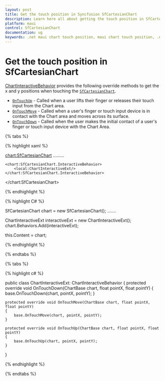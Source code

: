 ```yaml
---
layout: post
title: Get the touch position in Syncfusion SfCartesianChart
description: Learn here all about getting the touch position in SfCartesianChart in Syncfusion.NET MAUI Chart (SfCartesianChart) control.
platform: maui
control: SfCartesianChart
documentation: ug
keywords: .net maui chart touch position, maui chart touch position, .net maui chart touch event, sfcartesianchart touch interaction in .net maui, .net maui chart touch gesture, .net maui chart touch behavior.
---
```


# Get the touch position in SfCartesianChart

[ChartInteractiveBehavior](https://help.syncfusion.com/cr/maui/Syncfusion.Maui.Charts.ChartInteractiveBehavior.html) provides the following override methods to get the x and y positions when touching the [`SfCartesianChart`](https://help.syncfusion.com/cr/maui/Syncfusion.Maui.Charts.SfCartesianChart.html).

* [`OnTouchUp`](https://help.syncfusion.com/cr/maui/Syncfusion.Maui.Charts.ChartBehavior.html#Syncfusion_Maui_Charts_ChartBehavior_OnTouchUp_Syncfusion_Maui_Charts_ChartBase_System_Single_System_Single_) - Called when a user lifts their finger or releases their touch input from the Chart area. 
* [`OnTouchMove`](https://help.syncfusion.com/cr/maui/Syncfusion.Maui.Charts.ChartBehavior.html#Syncfusion_Maui_Charts_ChartBehavior_OnTouchMove_Syncfusion_Maui_Charts_ChartBase_System_Single_System_Single_) - Called when a user's finger or touch input device is in contact with the Chart area and moves across its surface.
* [`OnTouchDown`](https://help.syncfusion.com/cr/maui/Syncfusion.Maui.Charts.ChartBehavior.html#Syncfusion_Maui_Charts_ChartBehavior_OnTouchDown_Syncfusion_Maui_Charts_ChartBase_System_Single_System_Single_) -  Called when the user makes the initial contact of a user's finger or touch input device with the Chart Area.

{% tabs %}

{% highlight xaml %}

<chart:SfCartesianChart>
    .........

    <chart:SfCartesianChart.InteractiveBehavior>
        <local:ChartInteractiveExt/>
    </chart:SfCartesianChart.InteractiveBehavior>

</chart:SfCartesianChart>

{% endhighlight %}

{% highlight C# %}

SfCartesianChart chart = new SfCartesianChart();
.......
    
ChartInteractiveExt interactiveExt = new ChartInteractiveExt();
chart.Behaviors.Add(interactiveExt);

this.Content = chart;

{% endhighlight %}

{% endtabs %}

{% tabs %}

{% highlight c# %}

public class ChartInteractiveExt: ChartInteractiveBehavior
{
    protected override void OnTouchDown(ChartBase chart, float pointX, float pointY)
    {
        base.OnTouchDown(chart, pointX, pointY);
    }

    protected override void OnTouchMove(ChartBase chart, float pointX, float pointY)
    {
        base.OnTouchMove(chart, pointX, pointY);
    }

    protected override void OnTouchUp(ChartBase chart, float pointX, float pointY)
    {
        base.OnTouchUp(chart, pointX, pointY);
    }
}

{% endhighlight  %}

{% endtabs %}

